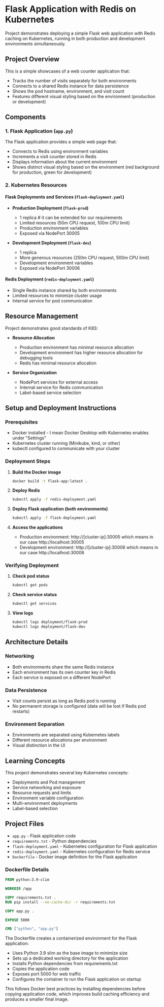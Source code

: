 # Flask Application with Redis on Kubernetes

Project demonstrates deploying a simple Flask web application with Redis caching on Kubernetes, running in both production and development environments simultaneously.

## Project Overview

This is a simple showcases of a web counter application that:
- Tracks the number of visits separately for both environments
- Connects to a shared Redis instance for data persistence
- Shows the pod hostname, environment, and visit count
- Features different visual styling based on the environment (production or development)

## Components

### 1. Flask Application (`app.py`)

The Flask application provides a simple web page that:
- Connects to Redis using environment variables
- Increments a visit counter stored in Redis
- Displays information about the current environment
- Shows distinct visual styling based on the environment (red background for production, green for development)

### 2. Kubernetes Resources

#### Flask Deployments and Services (`flask-deployment.yaml`)
- **Production Deployment (`flask-prod`)**
  - 1 replica # it can be extended for our requirements
  - Limited resources (50m CPU request, 100m CPU limit)
  - Production environment variables
  - Exposed via NodePort 30005

- **Development Deployment (`flask-dev`)**
  - 1 replica
  - More generous resources (250m CPU request, 500m CPU limit)
  - Development environment variables
  - Exposed via NodePort 30006

#### Redis Deployment (`redis-deployment.yaml`)
- Single Redis instance shared by both environments
- Limited resources to minimize cluster usage
- Internal service for pod communication

## Resource Management

Project demonstrates good standards of K8S:

- **Resource Allocation**
  - Production environment has minimal resource allocation
  - Development environment has higher resource allocation for debugging tools
  - Redis has minimal resource allocation

- **Service Organization**
  - NodePort services for external access
  - Internal service for Redis communication
  - Label-based service selection

## Setup and Deployment Instructions

### Prerequisites
- Docker installed - I mean Docker Desktop with Kubernetes enables under "Settings"
- Kubernetes cluster running (Minikube, kind, or other)
- kubectl configured to communicate with your cluster

### Deployment Steps

1. **Build the Docker image**
   ```bash
   docker build -t flask-app:latest .
   ```

2. **Deploy Redis**
   ```bash
   kubectl apply -f redis-deployment.yaml
   ```

3. **Deploy Flask application (both environments)**
   ```bash
   kubectl apply -f flask-deployment.yaml
   ```

4. **Access the applications**
   - Production environment: http://[cluster-ip]:30005 which means in our case http://localhost:30005
   - Development environment: http://[cluster-ip]:30006 which means in our case http://localhost:30006


### Verifying Deployment

1. **Check pod status**
   ```bash
   kubectl get pods
   ```

2. **Check service status**
   ```bash
   kubectl get services
   ```

3. **View logs**
   ```bash
   kubectl logs deployment/flask-prod
   kubectl logs deployment/flask-dev
   ```

## Architecture Details

### Networking
- Both environments share the same Redis instance
- Each environment has its own counter key in Redis
- Each service is exposed on a different NodePort

### Data Persistence
- Visit counts persist as long as Redis pod is running
- No permanent storage is configured (data will be lost if Redis pod restarts)

### Environment Separation
- Environments are separated using Kubernetes labels
- Different resource allocations per environment
- Visual distinction in the UI

## Learning Concepts

This project demonstrates several key Kubernetes concepts:
- Deployments and Pod management
- Service networking and exposure
- Resource requests and limits
- Environment variable configuration
- Multi-environment deployments
- Label-based selection

## Project Files

- `app.py` - Flask application code
- `requirements.txt` - Python dependencies
- `flask-deployment.yaml` - Kubernetes configuration for Flask application
- `redis-deployment.yaml` - Kubernetes configuration for Redis service
- `Dockerfile` - Docker image definition for the Flask application

### Dockerfile Details

```dockerfile
FROM python:3.9-slim

WORKDIR /app

COPY requirements.txt .
RUN pip install --no-cache-dir -r requirements.txt

COPY app.py .

EXPOSE 5000

CMD ["python", "app.py"]
```

The Dockerfile creates a containerized environment for the Flask application:

- Uses Python 3.9 slim as the base image to minimize size
- Sets up a dedicated working directory for the application
- Installs Python dependencies from requirements.txt
- Copies the application code
- Exposes port 5000 for web traffic
- Configures the container to run the Flask application on startup

This follows Docker best practices by installing dependencies before copying application code, which improves build caching efficiency and produces a smaller final image.
